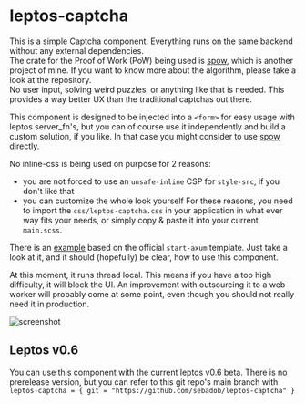 # leptos-captcha

This is a simple Captcha component. Everything runs on the same backend without any external dependencies.  
The crate for the Proof of Work (PoW) being used is [spow](https://github.com/sebadob/spow), which is another project of
mine. If you want to know more about the algorithm, please take a look at the repository.  
No user input, solving weird puzzles, or anything like that is needed. This provides a way better UX than the
traditional captchas out there.

This component is designed to be injected into a `<form>` for easy usage with leptos server_fn's, but you
can of course use it independently and build a custom solution, if you like. In that case you might consider to use
[spow](https://github.com/sebadob/spow) directly.

No inline-css is being used on purpose for 2 reasons:
- you are not forced to use an `unsafe-inline` CSP for `style-src`, if you don't like that
- you can customize the whole look yourself
For these reasons, you need to import the `css/leptos-captcha.css` in your application in what ever way fits your needs,
or simply copy & paste it into your current `main.scss`.

There is an [example](https://github.com/sebadob/leptos-captcha/tree/main/examples/axum-example) based on the official
`start-axum` template. Just take a look at it, and it should (hopefully) be clear, how to use this component.

At this moment, it runs thread local. This means if you have a too high difficulty, it will block the UI.
An improvement with outsourcing it to a web worker will probably come at some point, even though you should not really
need it in production.

![screenshot](https://github.com/sebadob/leptos-captcha/blob/main/leptos-captcha.png)

## Leptos v0.6

You can use this component with the current leptos v0.6 beta. There is no prerelease version, but you can refer to this
git repo's main branch with `leptos-captcha = { git = "https://github.com/sebadob/leptos-captcha" }`
